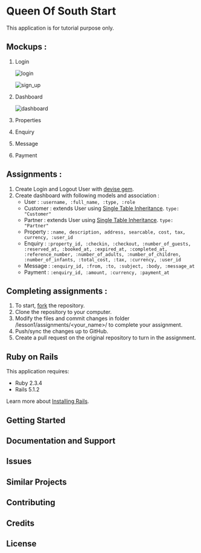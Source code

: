 Queen Of South Start
================

This application is for tutorial purpose only. 

Mockups :
-----------
 1. Login

    ![login](https://raw.githubusercontent.com/udn/rails-course/master/lesson1/queen-of-south-begin/public/mockup_login.png "Login")

    ![sign_up](https://raw.githubusercontent.com/udn/rails-course/master/lesson1/queen-of-south-begin/public/mockup_sign_up.png "Sign Up")


 2. Dashboard

    ![dashboard](https://raw.githubusercontent.com/udn/rails-course/master/lesson1/queen-of-south-begin/public/mockup_dashboard.png "Dashboard")

 3. Properties
 4. Enquiry
 5. Message
 5. Payment
 

Assignments :
-----------
 1. Create Login and Logout User with [devise gem](https://github.com/plataformatec/devise).
 2. Create dashboard with following models and association : 
    - User : 
      `:username, :full_name, :type, :role`
    - Customer : extends User using [Single Table Inheritance](http://guides.rubyonrails.org/association_basics.html#single-table-inheritance).
      `type: "Customer"`
    - Partner : extends User using [Single Table Inheritance](http://guides.rubyonrails.org/association_basics.html#single-table-inheritance). 
      `type: "Partner"`
    - Property :
      `:name, description, address, searcable, cost, tax, currency, :user_id`
    - Enquiry : 
      `:property_id, :checkin, :checkout, :number_of_guests, :reserved_at, :booked_at, :expired_at, :completed_at, :reference_number, :number_of_adults, :number_of_children, :number_of_infants, :total_cost, :tax, :currency, :user_id`
    - Message : 
      `:enquiry_id, :from, :to, :subject, :body, :message_at`
    - Payment : 
      `:enquiry_id, :amount, :currency, :payment_at`


Completing assignments : 
-----------
 1. To start, [fork](https://github.com/udn/rails-course#fork-destination-box) the repository.
 2. Clone the repository to your computer.
 3. Modify the files and commit changes in folder /lesson1/assignments/<your_name>/<project> to complete your assignment.
 4. Push/sync the changes up to GitHub.
 5. Create a pull request on the original repository to turn in the assignment.

Ruby on Rails
-------------

This application requires:

- Ruby 2.3.4
- Rails 5.1.2

Learn more about [Installing Rails](http://railsapps.github.io/installing-rails.html).

Getting Started
---------------

Documentation and Support
-------------------------

Issues
-------------

Similar Projects
----------------

Contributing
------------

Credits
-------

License
-------

